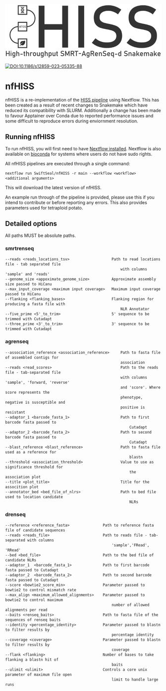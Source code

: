 <picture>
  <source media="(prefers-color-scheme: dark)" srcset="assets/HISSlogo_light.png">
  <img alt="Logo" src="assets/HISSlogo_dark.png">
</picture>

[![DOI:10.1186/s12859-023-05335-88](http://img.shields.io/badge/DOI-10.1186/s12859.023.05335.8-B31B1b.svg)](https://doi.org/10.1186/s12859-023-05335-8)

# nfHISS

nfHISS is a re-implementation of the [HISS pipeline](https://github.com/SwiftSeal/HISS) using Nextflow.
This has been created as a result of recent changes to Snakemake which have reduced its compatibility with SLURM. Additionally a change has been made to favour Apptainer over Conda due to reported performance issues and some difficult to reproduce errors during enviornment resolution.

## Running nfHISS

To run nfHISS, you will first need to have [Nextflow installed](https://www.nextflow.io/docs/latest/install.html). Nextflow is also available on [bioconda](https://anaconda.org/bioconda/nextflow) for systems where users do not have sudo rights.

All nfHISS pipelines are executed through a single command:

```
nextflow run SwiftSeal/nfHISS -r main --workflow <workflow> <additional arguments>
```

This will download the latest version of nfHISS.

An example run through of the pipeline is provided, please use this if you intend to contribute or before reporting any errors. This also provides parameters used for tetraploid potato.

## Detailed options

All paths MUST be absolute paths.

### smrtrenseq

```
--reads <reads_locations_tsv>                   Path to read locations file - tab separated file
                                                    with columns 'sample' and 'reads'
--genome_size <appoximate_genome_size>          Approximate assembly size passed to HiCanu
--max_input_coverage <maximum input coverage>   Maximum input coverage passed to HiCanu
--flanking <flanking_bases>                     Flanking region for producing a fasta file with
                                                    NLR Annotator
--five_prime <5'_to_trim>                       5' sequence to be trimmed with Cutadapt
--three_prime <3'_to_trim>                      3' sequence to be trimmed with Cutadapt
```

### agrenseq

```
--association_reference <association_reference>     Path to fasta file of assembled contigs for
                                                    association
--reads <read_scores>                               Path to the reads file - tab-separated file
                                                    with columns 'sample', 'forward, 'reverse'
                                                    and 'score'. Where score represents the
                                                    phenotype, negative is susceptible and
                                                    positive is resistant
--adaptor_1 <barcode_fasta_1>                       Path to first barcode fasta passed to
                                                        Cutadapt
--adaptor_2 <barcode_fasta_2>                       Path to second barcode fasta passed to
                                                        Cutadapt
--blast_reference <blast_reference>                 Path to fasta file used as a reference for
                                                        blastn
--threshold <association_threshold>                 Value to use as significance threshold for
                                                        the association plot
--title <plot_title>                                Title for the assocition plot
--annotator_bed <bed_file_of_nlrs>                  Path to bed file used to location candidate
                                                        NLRs
```

### drenseq

```
--reference <reference_fasta>               Path to reference fasta file of candidate sequences
--reads <reads_file>                        Path to reads file - tab-separated with columns
                                                'sample','FRead', 'RRead'
--bed <bed_file>                            Path to the bed file of candidate NLRs
--adaptor_1  <barcode_fasta_1>              Path to first barcode fasta passed to Cutadapt
--adaptor_2  <barcode_fasta_2>              Path to second barcode fasta passed to Cutadapt
--score <bowtie2_score_min>                 Parameter passed to bowtie2 to control mismatch rate
--max_align <maximum_allowed_alignments>    Parameter passed to bowtie2 to control maximum
                                                number of allowed alignments per read
--baits <renseq_baits>                      Path to fasta file of the sequences of renseq baits
--identity <percentage_identity>            Parameter passed to blastn to filter results by
                                                percentage identity
--coverage <coverage>                       Parameter passed to blastn to filter results by
                                                coverage
--flank <flanking>                          Number of bases to take flanking a blastn hit of
                                                baits
--ulimit <ulimit>                           Controls a core unix parameter of maximum file open
                                                limit to handle large runs
```
